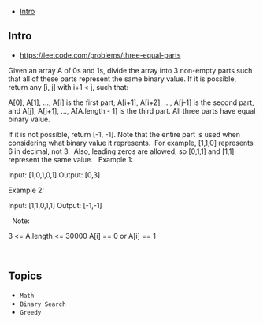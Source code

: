 - [Intro](#intro)

## Intro

- https://leetcode.com/problems/three-equal-parts

Given an array A of 0s and 1s, divide the array into 3 non-empty parts such that all of these parts represent the same binary value.
If it is possible, return any [i, j] with i+1 < j, such that:

A[0], A[1], ..., A[i] is the first part;
A[i+1], A[i+2], ..., A[j-1] is the second part, and
A[j], A[j+1], ..., A[A.length - 1] is the third part.
All three parts have equal binary value.

If it is not possible, return [-1, -1].
Note that the entire part is used when considering what binary value it represents.  For example, [1,1,0] represents 6 in decimal, not 3.  Also, leading zeros are allowed, so [0,1,1] and [1,1] represent the same value.
 
Example 1:

Input: [1,0,1,0,1]
Output: [0,3]


Example 2:

Input: [1,1,0,1,1]
Output: [-1,-1]

 
Note:

3 <= A.length <= 30000
A[i] == 0 or A[i] == 1


 


## Topics

- `Math`
- `Binary Search`
- `Greedy`


